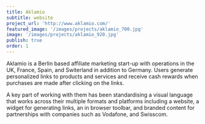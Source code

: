 ```yaml
---
title: Aklamio
subtitle: website
project_url: 'http://www.aklamio.com/'
featured_image: '/images/projects/aklamio_700.jpg'
image: '/images/projects/aklamio_920.jpg'
publish: true
order: 1
---
```


Aklamio is a Berlin based affiliate marketing start-up with operations in the UK, France, Spain, and Switerland in addition to Germany. Users  generate personalized links to products and services and receive cash rewards when purchases are made after clicking on the links. 

A key  part of  working with them has been standardising a visual language that works across their multiple formats and platforms including a website, a widget for generating links, an in browser toolbar, and branded content for partnerships with companies such as Vodafone, and Swisscom. 